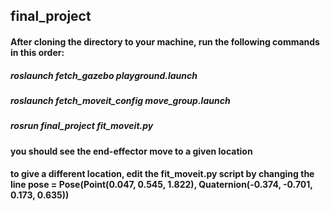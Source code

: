 ## final_project
#### After cloning the directory to your machine, run the following commands in this order:

##### roslaunch fetch_gazebo playground.launch
##### roslaunch fetch_moveit_config move_group.launch
##### rosrun final_project fit_moveit.py

#### you should see the end-effector move to a given location
#### to give a different location, edit the fit_moveit.py script by changing the line pose = Pose(Point(0.047, 0.545, 1.822), Quaternion(-0.374, -0.701, 0.173, 0.635))
